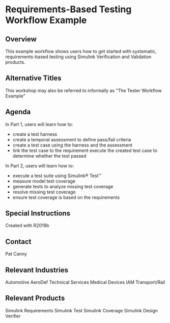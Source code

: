 # Requirements-Based Testing Workflow Example

## Overview
This example workflow shows users how to get started with systematic, requirements-based testing using Simulink Verification and Validation products.

## Alternative Titles
This workshop may also be referred to informally as "The Tester Workflow Example"

## Agenda

In Part 1, users will learn how to:

- create a test harness
- create a temporal assessment to define pass/fail criteria
- create a test case using the harness and the assessment
- link the test case to the requirement
execute the created test case to determine whether the test passed

In Part 2, users will learn how to:

- execute a test suite using Simulink® Test™
- measure model test coverage
- generate tests to analyze missing test coverage
- resolve missing test coverage
- ensure test coverage is based on the requirements

## Special Instructions
Created with R2019b

## Contact
Pat Canny

## Relevant Industries
Automotive
AeroDef
Technical Services
Medical Devices
IAM
Transport/Rail

## Relevant Products
Simulink Requirements
Simulink Test
Simulink Coverage
Simulink Design Verifier